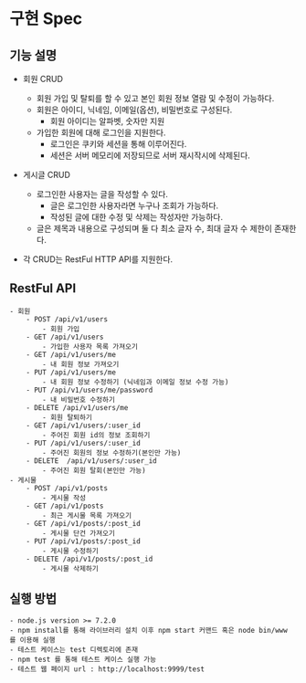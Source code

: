 # 구현 Spec

## 기능 설명 

- 회원 CRUD
	- 회원 가입 및 탈퇴를 할 수 있고 본인 회원 정보 열람 및 수정이 가능하다.
	- 회원은 아이디, 닉네임, 이메일(옵션), 비밀번호로 구성된다.
		- 회원 아이디는 알파벳, 숫자만 지원
	- 가입한 회원에 대해 로그인을 지원한다.
		- 로그인은 쿠키와 세션을 통해 이루어진다.
		- 세션은 서버 메모리에 저장되므로 서버 재시작시에 삭제된다.
    
- 게시글 CRUD
	- 로그인한 사용자는 글을 작성할 수 있다.
		- 글은 로그인한 사용자라면 누구나 조회가 가능하다.
		- 작성된 글에 대한 수정 및 삭제는 작성자만 가능하다.
	- 글은 제목과 내용으로 구성되며 둘 다 최소 글자 수, 최대 글자 수 제한이 존재한다. 

- 각 CRUD는 RestFul HTTP API를 지원한다.  

	
## RestFul API
	- 회원
        - POST /api/v1/users
            - 회원 가입
        - GET /api/v1/users
            - 가입한 사용자 목록 가져오기 
        - GET /api/v1/users/me
            - 내 회원 정보 가져오기 
        - PUT /api/v1/users/me
            - 내 회원 정보 수정하기 (닉네임과 이메일 정보 수정 가능)
        - PUT /api/v1/users/me/password
            - 내 비밀번호 수정하기 
        - DELETE /api/v1/users/me
            - 회원 탈퇴하기
        - GET /api/v1/users/:user_id
            - 주어진 회원 id의 정보 조회하기 
        - PUT /api/v1/users/:user_id
            - 주어진 회원의 정보 수정하기(본인만 가능)
        - DELETE  /api/v1/users/:user_id
            - 주어진 회원 탈회(본인만 가능)
    - 게시물
    	- POST /api/v1/posts
    		- 게시물 작성
    	- GET /api/v1/posts
    		- 최근 게시물 목록 가져오기
    	- GET /api/v1/posts/:post_id
    		- 게시물 단건 가져오기
    	- PUT /api/v1/posts/:post_id
    		- 게시물 수정하기
    	- DELETE /api/v1/posts/:post_id
    		- 게시물 삭제하기
    	

	
    
## 실행 방법
	- node.js version >= 7.2.0 
	- npm install를 통해 라이브러리 설치 이후 npm start 커맨드 혹은 node bin/www 를 이용해 실행
	- 테스트 케이스는 test 디렉토리에 존재
	- npm test 를 통해 테스트 케이스 실행 가능 
	- 테스트 웹 페이지 url : http://localhost:9999/test
